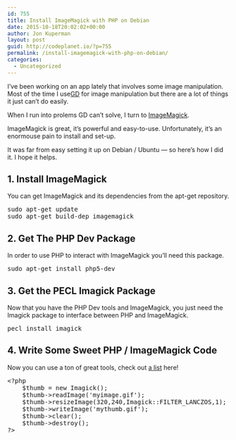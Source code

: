 ```yaml
---
id: 755
title: Install ImageMagick with PHP on Debian
date: 2015-10-18T20:02:02+00:00
author: Jon Kuperman
layout: post
guid: http://codeplanet.io/?p=755
permalink: /install-imagemagick-with-php-on-debian/
categories:
  - Uncategorized
---
```

I&#8217;ve been working on an app lately that involves some image manipulation. Most of the time I use[GD](http://php.net/manual/en/book.image.php) for image manipulation but there are a lot of things it just can&#8217;t do easily.

When I run into prolems GD can&#8217;t solve, I turn to [ImageMagick](http://www.imagemagick.org/).

ImageMagick is great, it&#8217;s powerful and easy-to-use. Unfortunately, it&#8217;s an enormouse pain to install and set-up.

It was far from easy setting it up on Debian / Ubuntu &#8212; so here&#8217;s how I did it. I hope it helps.

## 1. Install ImageMagick

You can get ImageMagick and its dependencies from the apt-get repository.

<pre class="lang:sh decode:true ">sudo apt-get update
sudo apt-get build-dep imagemagick</pre>

## 2. Get The PHP Dev Package

In order to use PHP to interact with ImageMagick you&#8217;ll need this package.

<pre class="lang:sh decode:true ">sudo apt-get install php5-dev</pre>

## 3. Get the PECL Imagick Package

Now that you have the PHP Dev tools and ImageMagick, you just need the Imagick package to interface between PHP and ImageMagick.

<pre class="lang:sh decode:true ">pecl install imagick</pre>

## 4. Write Some Sweet PHP / ImageMagick Code

Now you can use a ton of great tools, check out [a list](http://php.net/manual/en/book.imagick.php) here!

<pre class="lang:php decode:true">&lt;?php
    $thumb = new Imagick();
    $thumb-&gt;readImage('myimage.gif');
    $thumb-&gt;resizeImage(320,240,Imagick::FILTER_LANCZOS,1);
    $thumb-&gt;writeImage('mythumb.gif');
    $thumb-&gt;clear();
    $thumb-&gt;destroy(); 
?&gt;</pre>

&nbsp;